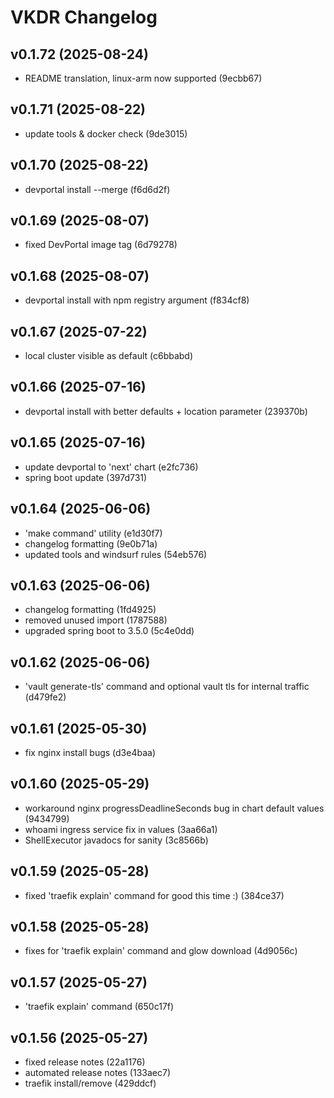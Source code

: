 # VKDR Changelog


## v0.1.72 (2025-08-24)
* README translation, linux-arm now supported (9ecbb67)

## v0.1.71 (2025-08-22)
* update tools & docker check (9de3015)

## v0.1.70 (2025-08-22)
* devportal install --merge (f6d6d2f)

## v0.1.69 (2025-08-07)
* fixed DevPortal image tag (6d79278)

## v0.1.68 (2025-08-07)
* devportal install with npm registry argument (f834cf8)

## v0.1.67 (2025-07-22)
* local cluster visible as default (c6bbabd)

## v0.1.66 (2025-07-16)
* devportal install with better defaults + location parameter (239370b)

## v0.1.65 (2025-07-16)
* update devportal to 'next' chart (e2fc736)
* spring boot update (397d731)

## v0.1.64 (2025-06-06)
* 'make command' utility (e1d30f7)
* changelog formatting (9e0b71a)
* updated tools and windsurf rules (54eb576)

## v0.1.63 (2025-06-06)
* changelog formatting (1fd4925)
* removed unused import (1787588)
* upgraded spring boot to 3.5.0 (5c4e0dd)

## v0.1.62 (2025-06-06)
* 'vault generate-tls' command and optional vault tls for internal traffic (d479fe2)

## v0.1.61 (2025-05-30)
* fix nginx install bugs (d3e4baa)

## v0.1.60 (2025-05-29)
* workaround nginx progressDeadlineSeconds bug in chart default values (9434799)
* whoami ingress service fix in values (3aa66a1)
* ShellExecutor javadocs for sanity (3c8566b)

## v0.1.59 (2025-05-28)
* fixed 'traefik explain' command for good this time :) (384ce37)

## v0.1.58 (2025-05-28)
* fixes for 'traefik explain' command and glow download (4d9056c)

## v0.1.57 (2025-05-27)
* 'traefik explain' command (650c17f)

## v0.1.56 (2025-05-27)
* fixed release notes (22a1176)
* automated release notes (133aec7)
* traefik install/remove (429ddcf)

